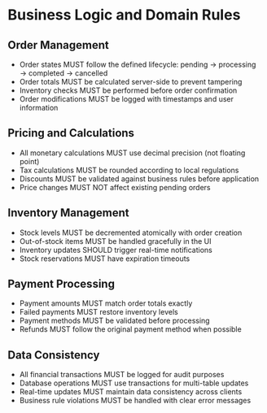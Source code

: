 # Business Logic and Domain Rules

## Order Management
- Order states MUST follow the defined lifecycle: pending → processing → completed → cancelled
- Order totals MUST be calculated server-side to prevent tampering
- Inventory checks MUST be performed before order confirmation
- Order modifications MUST be logged with timestamps and user information

## Pricing and Calculations
- All monetary calculations MUST use decimal precision (not floating point)
- Tax calculations MUST be rounded according to local regulations
- Discounts MUST be validated against business rules before application
- Price changes MUST NOT affect existing pending orders

## Inventory Management
- Stock levels MUST be decremented atomically with order creation
- Out-of-stock items MUST be handled gracefully in the UI
- Inventory updates SHOULD trigger real-time notifications
- Stock reservations MUST have expiration timeouts

## Payment Processing
- Payment amounts MUST match order totals exactly
- Failed payments MUST restore inventory levels
- Payment methods MUST be validated before processing
- Refunds MUST follow the original payment method when possible

## Data Consistency
- All financial transactions MUST be logged for audit purposes
- Database operations MUST use transactions for multi-table updates
- Real-time updates MUST maintain data consistency across clients
- Business rule violations MUST be handled with clear error messages
